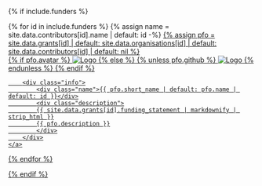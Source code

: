 {% if include.funders %}
<div class="d-flex flex-wrap">
{% for id in include.funders %}
	{% assign name = site.data.contributors[id].name | default: id -%}
	<a href="{{ site.baseurl }}/hall-of-fame/{{ id }}/" class="funder-badge">
		{% assign pfo = site.data.grants[id] | default: site.data.organisations[id] | default: site.data.contributors[id] | default: nil %}
		<div class="avatar">
			{% if pfo.avatar %}
			<img class="funder-avatar" src="{{ pfo.avatar }}" alt="Logo">
			{% else %}
				{% unless pfo.github %}
				<img class="funder-avatar" src="https://avatars.githubusercontent.com/{{ id }}" alt="Logo">
				{% endunless %}
			{% endif %}
		</div>

		<div class="info">
			<div class="name">{{ pfo.short_name | default: pfo.name | default: id }}</div>
			<div class="description">
			{{ site.data.grants[id].funding_statement | markdownify | strip_html }}
            {{ pfo.description }}
			</div>
		</div>
	</a>
{% endfor %}
</div>
{% endif %}
